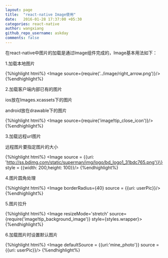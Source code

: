 ```yaml
---
layout: page
title:  "react-native Image使用"
date:   2016-01-28 17:37:00 +05:30
categories: react-native
author: wangxiang
github_repo_username: askday
comments: false
---
```

在react-native中图片的加载是通过Image组件完成的，Image基本用法如下：

1.加载本地图片

{%highlight  html%}
  <Image  source={require('../image/right_arrow.png')}/>
{%endhighlight%}

2.加载客户端内部已有的图片

ios放在Images.xcassets下的图片

android放在drawable下的图片

{%highlight  html%}
  <Image source={require('image!tip_close_icon')}/>
{%endhighlight%}

3.加载远程url图片

远程图片要指定图片的大小

{%highlight  html%}
<Image
  source = \{\{uri: 'http://ss.bdimg.com/static/superman/img/logo/bd_logo1_31bdc765.png'\}\}
  style = \{\{width: 200,height: 100\}\}/>
{%endhighlight%}

4.图片圆角处理

{%highlight  html%}
<Image
  borderRadius={40}
  source = \{\{uri: userPic\}\}/>
{%endhighlight%}

5.图片拉升

{%highlight  html%}
  <Image resizeMode='stretch' source={require('image!tip_background_image')} style={styles.wrapper}>
{%endhighlight%}

6.加载图片时设置默认图片

{%highlight  html%}
  <Image
    defaultSource = \{\{uri:'mine_photo'\}\}
    source = \{\{uri: userPic\}\}/>
{%endhighlight%}
